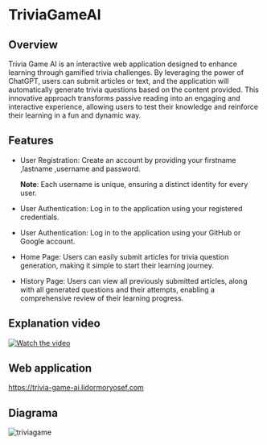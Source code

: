 # TriviaGameAI

## Overview
Trivia Game AI is an interactive web application designed to enhance learning through gamified trivia challenges. By leveraging the power of ChatGPT, users can submit articles or text, and the application will automatically generate trivia questions based on the content provided. This innovative approach transforms passive reading into an engaging and interactive experience, allowing users to test their knowledge and reinforce their learning in a fun and dynamic way.

## Features
- User Registration: Create an account by providing your firstname ,lastname ,username and password.

  **Note**: Each username is unique, ensuring a distinct identity for every user.

- User Authentication: Log in to the application using your registered credentials.

- User Authentication: Log in to the application using your GitHub or Google account.

- Home Page: Users can easily submit articles for trivia question generation, making it simple to start their learning journey.
 
- History Page: Users can view all previously submitted articles, along with all generated questions and their attempts, enabling a comprehensive review of their learning progress.

## Explanation video


[![Watch the video](https://i9.ytimg.com/vi_webp/pKlPoGQLPq4/mq1.webp?sqp=CICJ_bgG-oaymwEmCMACELQB8quKqQMa8AEB-AH-CYAC0AWKAgwIABABGBwgXyhyMA8%3D&rs=AOn4CLBZnSBU3B1-DIa-QJJgWdKIm_keuQ&retry=7)](https://www.youtube.com/watch?v=pKlPoGQLPq4)

## Web application

https://trivia-game-ai.lidormoryosef.com

## Diagrama

![triviagame](https://github.com/user-attachments/assets/70f777e9-cdfd-4ad0-8518-8c4c934df66a)


